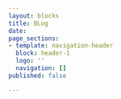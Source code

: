 ```yaml
---
layout: blocks
title: BLog
date: 
page_sections:
- template: navigation-header
  block: header-1
  logo: ''
  navigation: []
published: false

---
```

